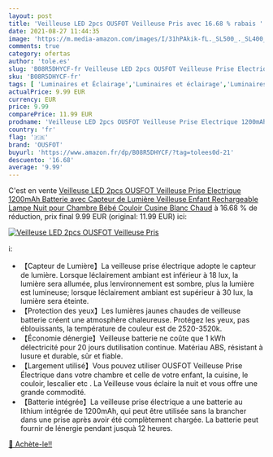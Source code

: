 ```yaml
---
layout: post
title: 'Veilleuse LED 2pcs OUSFOT Veilleuse Pris avec 16.68 % rabais '
date: 2021-08-27 11:44:35
image: 'https://m.media-amazon.com/images/I/31hPAkik-fL._SL500_._SL400_.jpg'
comments: true
category: ofertas
author: 'tole.es'
slug: 'B08R5DHYCF-fr Veilleuse LED 2pcs OUSFOT Veilleuse Prise Electrique...'
sku: 'B08R5DHYCF-fr'
tags: [ 'Luminaires et Éclairage','Luminaires et éclairage','Luminaires intérieur','Veilleuses','ousfot','Éclairage spécial', ]
actualPrice: 9.99 EUR
currency: EUR
price: 9.99
comparePrice: 11.99 EUR
prodname: 'Veilleuse LED 2pcs OUSFOT Veilleuse Prise Electrique 1200mAh Batterie avec Capteur de Lumière Veilleuse Enfant Rechargeable Lampe Nuit pour Chambre Bébé  Couloir  Cusine Blanc Chaud'
country: 'fr'
flag: '🇫🇷'
brand: 'OUSFOT'
buyurl: 'https://www.amazon.fr/dp/B08R5DHYCF/?tag=tolees0d-21'
descuento: '16.68'
average: '9.99'
---
```


C'est en vente [Veilleuse LED 2pcs OUSFOT Veilleuse Prise Electrique 1200mAh Batterie avec Capteur de Lumière Veilleuse Enfant Rechargeable Lampe Nuit pour Chambre Bébé  Couloir  Cusine Blanc Chaud](https://www.amazon.fr/dp/B08R5DHYCF/?tag=tolees0d-21)  à  16.68 % de réduction, prix final  9.99 EUR (original: 11.99 EUR) ici:

[![Veilleuse LED 2pcs OUSFOT Veilleuse Pris](https://m.media-amazon.com/images/I/31hPAkik-fL._SL500_._SL400_.jpg)](https://www.amazon.fr/dp/B08R5DHYCF/?tag=tolees0d-21)

ℹ️:

- 【Capteur de Lumière】La veilleuse prise électrique adopte le capteur de lumière. Lorsque léclairement ambiant est inférieur à 18 lux, la lumière sera allumée, plus lenvironnement est sombre, plus la lumière est lumineuse; lorsque léclairement ambiant est supérieur à 30 lux, la lumière sera éteinte.
- 【Protection des yeux】Les lumières jaunes chaudes de veilleuse batterie créent une atmosphère chaleureuse. Protégez les yeux, pas éblouissants, la température de couleur est de 2520-3520k.
- 【Économie dénergie】Veilleuse batterie ne coûte que 1 kWh délectricité pour 20 jours dutilisation continue. Matériau ABS, résistant à lusure et durable, sûr et fiable.
- 【Largement utilisé】Vous pouvez utiliser OUSFOT Veilleuse Prise Électrique dans votre chambre et celle de votre enfant, la cuisine, le couloir, lescalier etc . La Veilleuse vous éclaire la nuit et vous offre une grande commodité.
- 【Batterie intégrée】La veilleuse prise électrique a une batterie au lithium intégrée de 1200mAh, qui peut être utilisée sans la brancher dans une prise après avoir été complètement chargée. La batterie peut fournir de lénergie pendant jusquà 12 heures.

[🛒 Achète-le!!](https://www.amazon.fr/dp/B08R5DHYCF/?tag=tolees0d-21)
